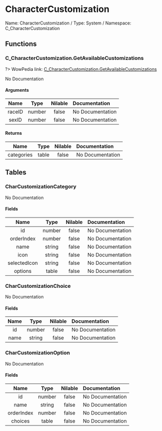 # CharacterCustomization

Name: CharacterCustomization / Type: System / Namespace: C_CharacterCustomization

## Functions

### C_CharacterCustomization.GetAvailableCustomizations
?> WowPedia link: [C_CharacterCustomization.GetAvailableCustomizations](https://wow.gamepedia.com/API_C_CharacterCustomization.GetAvailableCustomizations)

No Documentation

#### Arguments
|Name|Type|Nilable|Documentation|
|:---:|:---:|:---:|:---|
|raceID|number|false|No Documentation|
|sexID|number|false|No Documentation|
#### Returns
|Name|Type|Nilable|Documentation|
|:---:|:---:|:---:|:---|
|categories|table|false|No Documentation|
## Tables

### CharCustomizationCategory

No Documentation

#### Fields
|Name|Type|Nilable|Documentation|
|:---:|:---:|:---:|:---|
|id|number|false|No Documentation|
|orderIndex|number|false|No Documentation|
|name|string|false|No Documentation|
|icon|string|false|No Documentation|
|selectedIcon|string|false|No Documentation|
|options|table|false|No Documentation|
### CharCustomizationChoice

No Documentation

#### Fields
|Name|Type|Nilable|Documentation|
|:---:|:---:|:---:|:---|
|id|number|false|No Documentation|
|name|string|false|No Documentation|
### CharCustomizationOption

No Documentation

#### Fields
|Name|Type|Nilable|Documentation|
|:---:|:---:|:---:|:---|
|id|number|false|No Documentation|
|name|string|false|No Documentation|
|orderIndex|number|false|No Documentation|
|choices|table|false|No Documentation|